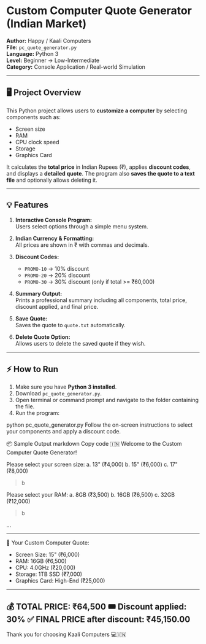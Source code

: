 # Custom Computer Quote Generator (Indian Market)

**Author:** Happy / Kaali Computers  
**File:** `pc_quote_generator.py`  
**Language:** Python 3  
**Level:** Beginner → Low-Intermediate  
**Category:** Console Application / Real-world Simulation

---

## 🖥️ Project Overview

This Python project allows users to **customize a computer** by selecting components such as:

- Screen size
- RAM
- CPU clock speed
- Storage
- Graphics Card

It calculates the **total price** in Indian Rupees (₹), applies **discount codes**, and displays a **detailed quote**. The program also **saves the quote to a text file** and optionally allows deleting it.

---

## 💡 Features

1. **Interactive Console Program:**  
   Users select options through a simple menu system.

2. **Indian Currency & Formatting:**  
   All prices are shown in ₹ with commas and decimals.

3. **Discount Codes:**  
   - `PROMO-10` → 10% discount  
   - `PROMO-20` → 20% discount  
   - `PROMO-30` → 30% discount (only if total >= ₹60,000)

4. **Summary Output:**  
   Prints a professional summary including all components, total price, discount applied, and final price.

5. **Save Quote:**  
   Saves the quote to `quote.txt` automatically.

6. **Delete Quote Option:**  
   Allows users to delete the saved quote if they wish.

---

## ⚡ How to Run

1. Make sure you have **Python 3 installed**.  
2. Download `pc_quote_generator.py`.  
3. Open terminal or command prompt and navigate to the folder containing the file.  
4. Run the program:

python pc_quote_generator.py
Follow the on-screen instructions to select your components and apply a discount code.

📦 Sample Output
markdown
Copy code
🇮🇳 Welcome to the Custom Computer Quote Generator!

Please select your screen size:
a. 13" (₹4,000)
b. 15" (₹6,000)
c. 17" (₹8,000)
> b

Please select your RAM:
a. 8GB (₹3,500)
b. 16GB (₹6,500)
c. 32GB (₹12,000)
> b

...

----------------------------------------
🧾 Your Custom Computer Quote:
 - Screen Size: 15" (₹6,000)
 - RAM: 16GB (₹6,500)
 - CPU: 4.0GHz (₹20,000)
 - Storage: 1TB SSD (₹7,000)
 - Graphics Card: High-End (₹25,000)
----------------------------------------
💰 TOTAL PRICE: ₹64,500
🎟️ Discount applied: 30%
✅ FINAL PRICE after discount: ₹45,150.00
----------------------------------------
Thank you for choosing Kaali Computers 💻🇮🇳
